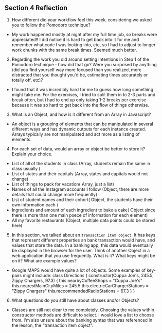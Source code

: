 ## Section 4 Reflection

1. How different did your workflow feel this week, considering we asked you to follow the Pomodoro technique?
* My work happened mostly at night after my full time job, so breaks were appreciated!! I did notice it is hard to get back into it for me and remember what code I was looking into, etc, so I had to adjust to longer work chunks with the same break times. Seemed much better.

2. Regarding the work you did around setting intentions in Step 1 of the Pomodoro technique - how did that go? Were you surprised by anything (did you find yourself way more focused than you realized, more distracted that you thought you'd be, estimating times accurately or totally off, etc)?
* I found that it was incredibly hard for me to guess how long something might take me. For the exercises, I tried to split them in to 2-3 parts and break often, but i had to end up only taking 1-2 breaks per exercise because it was so hard to get back into the flow of things otherwise.

3. What is an Object, and how is it different from an Array in Javascript?
* An object is a grouping of elements that can be manipulated in several different ways and has dynamic outputs for each instance created. Arrays typically are not manipulated and act more as a listing of elements.  

4. For each set of data, would an array or object be better to store it? Explain your choice.

  * List of all of the students in class (Array, students remain the same in class usually )
  * List of states and their capitals (Array, states and capitals would not change)
  * List of things to pack for vacation( Array, just a list)
  * Names of all the Instagram accounts I follow (Object, there are more details that could change more frequently)
  * List of student names and their cohort( Object, the students have their own information each )
  * Ingredients and amount of each ingredient to bake a cake( Object since there is more than one main poece of information for each element)
  * All my favorite restaurants (Object, multiple data points could be stored here)

5. In this section, we talked about an `transaction item object`. It has keys that represent different properties an bank transaction would have, and values that store the data. In a banking app, this data would eventually be displayed in the browser for the user. Think of another Object in a web application that you use frequently. What is it? What keys might be on it? What are example values?
* Google MAPS would have quite a lot of objects. Some examples of key-pairs might include:
class Directions {
constructor(Cuppa Joe's, 245.5, Zippy Chargers, 97.3) {
this.nearbyCoffeeShops = "Cuppa Joe's"
this.nearestMainCityMiles = 245.5
this.electricCarChargerStations = "Zippy Chargers"
this.reccommendedRadioStations = 97.3
}
 }

6. What questions do you still have about classes and/or Objects?
* Classes are still not clear to me completely. Choosing the values within constructor methods are difficult to select. I would love a list to choose from. I'm also unsure about the banking syntax that was referenced in the lesson, the "transaction item object".
